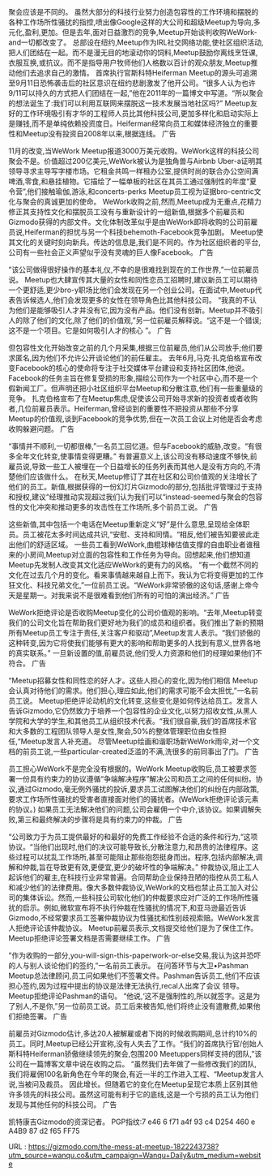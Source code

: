 聚会应该是不同的。 
 虽然大部分的科技行业努力创造包容性的工作环境和摆脱的各种工作场所性骚扰的指控,喷出像Google这样的大公司和超级Meetup为导向,多元化,盈利,更加。但是去年,面对日益激烈的竞争,Meetup开始谈判收购WeWork-and一切都改变了。 
 总部设在纽约,Meetup作为IRL社交网络功能,使社区组织活动,把人们团结在一起。而不是漫无目的地滚动你的饲料,Meetup鼓励你离线烹饪课,衣服互换,或抗议。而不是指导用户牧师他们人格数以百计的观众朋友,Meetup推动他们去追求自己的激情。 
 首席执行官斯科特Heiferman Meetup的源头可追溯至9月11日恐怖袭击后的社区意识在纽约悲剧激发了他开公司。“很多人认为也许9/11可以持久的方式把人们团结在一起,”他在2011年的一篇博文中写道。“所以聚会的想法诞生了:我们可以利用互联网来摆脱这一技术发展当地社区吗?” 
 Meetup友好的工作环境吸引有才华的工程师人员比其他科技公司,更加多样化和启动实际上是赚钱,而不是单纯依赖投资度日。Heiferman经常向员工和媒体经济独立的重要性和Meetup没有投资自2008年以来,根据连线。 
 广告 
  
 11月的改变,当WeWork Meetup报道3000万美元收购。WeWork这样的科技公司聚会不是。价值超过200亿美元,WeWork被认为是独角兽与Airbnb Uber-a证明其领导寻求主导写字楼市场。它租金共鸣一样租办公室,提供时尚的联合办公空间满啤酒,零食,和悬挂植物。它描绘了一幅单板的社区在其员工通过强制性的年度“夏令营”,他们接触瑜伽,游泳,和concerts-perks Meetup员工视为证据bro-centric文化与聚会的真诚更加的使命。 
 WeWork收购之前,然而,Meetup成为无重点,花精力修正其支持性文化和摆脱员工没有与重新设计的一组新值,根据多个前雇员和Gizmodo获得的内部文件。文化体制改革似乎是由WeWork即将收购的公司前雇员说,Heiferman的担忧与另一个科技behemoth-Facebook竞争加剧。 
 Meetup使其文化的关键时刻向新兵。传达的信息是,我们是不同的。作为社区组织者的平台,公司有一些社会正义声望似乎没有灵魂的巨人像Facebook。 
 广告 
  
 ”该公司做得很好操作的基本礼仪,不幸的是很难找到现在的工作世界,”一位前雇员说。 
 Meetup也大肆宣传其大量的女性和同性恋员工招聘时,建议新员工可以期待一个更舒适,更少bro-y职场比他们会发现在另一个创业公司。在面试中,Meetup代表告诉候选人,他们会发现更多的女性在领导角色比其他科技公司。 
 “我真的不认为他们是能够吸引人才并没有它,因为没有产品。他们没有创新。Meetup并不吸引人的除了他们的文化,除了他们的价值观,”另一位前雇员解释说。“这不是一个错误;这不是一个项目。它是如何吸引人才的核心 
 ”。 
 广告 
  
 但包容性文化开始改变之前的几个月采集,根据三位前雇员,他们从公司放手;他们要求匿名,因为他们不允许公开谈论他们的前任雇主。 
 去年6月,马克·扎克伯格宣布改变Facebook的核心的使命将专注于社交媒体平台建设和支持社区团体,他说。Facebook的任务主旨在修复受损的形象,描绘公司作为一个社区中心,而不是一个假新闻工厂。但声明还把小社区组织平台Meetup和分散注意,他们有一些重量级的竞争。 
 扎克伯格宣布了在Meetup焦虑,促使该公司开始寻求新的投资者或者收购者,几位前雇员表示。Heiferman,曾经谈到的重要性不把投资从那些不分享Meetup的价值观,谈到Facebook的竞争优势,但在一次员工会议上对他是否会考虑收购躲避问题。 
 广告 
  
 “事情并不顺利,一切都很棒,”一名员工回忆道。但与Facebook的威胁,改变。“有很多全年文化转变,使事情变得更糟。” 
 有普遍意义上,该公司没有移动速度不够快,前雇员说,导致一些工人被埋在一个日益增长的任务列表而其他人是没有方向的,不清楚他们应该做什么。 
 在秋天,Meetup修订了其在社区和公司价值观的关注增长了他们的员工。新值,根据获得的一份幻灯片Gizmodo的部分,包括批评管理过于支持和授权,建议“经理推动实现超过我们认为我们可以“instead-seemed与聚会的包容性的文化冲突和推动更多的攻击性在工作场所,多个前员工说。 
 广告 
  
 这些新值,其中包括一个电话在Meetup重新定义“好”是什么意思,呈现给全体职员。员工被花太多时间达成共识,“安慰、支持和同情。“相反,他们被告知要彼此走出他们的舒适区域。 
 一些员工看到WeWork,曲棍球棒估值支撑的自由职业者谁租来的小房间,Meetup对立面的包容性和工作任务为导向。回想起来,他们想知道Meetup先发制人改变其文化适应WeWork的更有力的风格。 
 “有一个截然不同的文化在过去几个月的变化。看来事情越来越自上而下。我认为它将变得更加的工作狂文化、科技兄弟文化,”一位前员工说。“WeWork非常骄傲的这句话,感谢上帝今天是星期一。对我来说不是很难看到他们所有的可怕的演出经济。” 
 广告 
  
 WeWork拒绝评论是否收购Meetup变化的公司价值观的影响。“去年,Meetup转变我们的公司文化旨在帮助我们更好地为我们的成员和组织者。我们推出了新的预期所有Meetup员工专注于责任,关注客户和驱动”,Meetup发言人表示。“我们骄傲的这种转变,因为它将使我们能够有更大的影响和帮助更多的人找到有意义,世界各地的真实联系。” 
 一旦新设置的值,前雇员说,他们受人力资源和他们的经理如果他们不符合。 
 广告 
  
 “Meetup招募女性和同性恋的好人才。这些人担心的变化,因为他们相信 
 Meetup会认真对待他们的需求。他们担心,理应如此,他们的需求可能不会太担忧,”一名前员工说。 
 Meetup拒绝评论动机的文化转变,这些变化是如何传达给员工。发言人告诉Gizmodo,它仍然致力于培养一个包容性的企业文化,以努力招收女性,从黑人学院和大学的学生,和其他员工从组织技术代表。“我们很自豪,我们的首席技术官和大多数的工程团队领导人是女性,聚会,50%的整体管理职位由女性担任,“Meetup发言人补充道。 
 尽管Meetup绘画和谐职场新WeWork雨伞,对一个文档的前员工说,一些particular-created泛滥的不满,洗很多的前同事出了门。 
 广告 
  
 员工担心WeWork不是完全没有根据的。WeWork Meetup收购后,员工被要求签署一份具有约束力的协议遵循“争端解决程序”解决公司和员工之间的任何纠纷。协议,通过Gizmodo,毫无例外骚扰的投诉,要求员工试图解决他们的纠纷在内部政策,要求工作场所性骚扰的受害者直接面对他们的骚扰者。(WeWork拒绝评论该元素的协议。) 
 如果员工无法解决他们的问题,公司会雇佣一个中介,该协议。如果调解失败,第三和最终解决的步骤将是具有约束力的仲裁。 
 广告 
  
 “公司致力于为员工提供最好的和最好的免费工作经验不合适的条件和行为,“这项协议。“当他们出现时,他们的决议可能导致长,分散注意力,和昂贵的法律程序。这些过程可以扰乱工作场所,甚至可能阻止那些抱怨挺身而出。程序,包括内部解决,调解和仲裁,旨在导致更有效,更便宜,更少的破坏性的争端解决。” 
 仲裁协议,阻止工人起诉他们的雇主,在科技行业非常普遍。合同帮助企业保持丑陋的指控从员工私人和减少他们的法律费用。像大多数仲裁协议,WeWork的文档也禁止员工加入对公司的集体诉讼。然而,一些科技公司软化他们的仲裁要求应对广泛的工作场所性骚扰的启示。例如,微软宣布将不执行仲裁在性骚扰的情况下,和亚马逊最近告诉Gizmodo,不经常要求员工签署仲裁协议为性骚扰和性别歧视索赔。WeWork发言人拒绝评论该仲裁协议。 
 Meetup前雇员表示,文档提交给他们是为了保住工作。Meetup拒绝评论签署文档是否需要继续工作。 
 广告 
  
 ”作为收购的一部分,you-will-sign-this-paperwork-or-else交易,我认为这并恐吓的人与别人谈论他们的签约,”一名前员工表示。 
 在问答环节与大卫•Pashman Meetup总法律顾问,员工问如果他们不签署文件。Pashman告诉员工,他们不应该担心签约,因为过程中提出的协议是法律无法执行,recal人出席了会议 
 领导。Meetup拒绝评论Pashman的语句。 
 “他说,‘这不是强制性的,所以就签字。这是为了别人,不是你,”另一位前员工说。员工后来被告知,他们将终止没有遣散费,如果他们拒绝签署。 
 广告 
  
 前雇员对Gizmodo估计,多达20人被解雇或者下岗的时候收购期间,总计约10%的员工。同时,Meetup已经公开宣称,没有人失去了工作。“我们的首席执行官/创始人斯科特Heiferman骄傲继续领先的聚会,包围200 Meetuppers同样支持的团队,”该公司在一篇博客文章中说在收购之后。 
 “虽然我们去年做了一些修改我们的团队,我们将雇佣100名新角色在今年的聚会,有近一半的工作进入工程、“Meetup发言人说,当被问及裁员。 
 因此增长。但随着它的变化在Meetup呈现它本质上区别其他许多领先的科技公司。虽然这可能有利于它的底线,这是一个亏损的员工认为他们发现与其他任何的科技公司。 
 广告 
  
 凯特康吉Gizmodo的资深记者。 
 PGP指纹:7 e46 6 f71 a4f 93 c4 D254 460 e A4B9 87 d2 f65 FF75 
  
  
 URL : https://gizmodo.com/the-mess-at-meetup-1822243738?utm_source=wanqu.co&utm_campaign=Wanqu+Daily&utm_medium=website